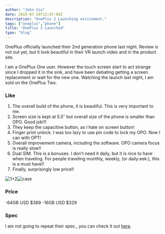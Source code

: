 ```yaml
---
author: "John Siu"
date: 2015-07-28T12:07:09Z
description: "OnePlus 2 Launching excitement."
tags: ["oneplus","phone"]
title: "OnePlus 2 Launched"
type: "blog"
---
```


OnePlus officially launched their 2nd generation phone last night. Review is not out yet, but it look beautiful in their VR launch video and in the product site.
<!--more-->

I am a OnePlus One user. However the touch screen start to act strange since I dropped it in the sink, and have been debating getting a screen replacement or wait for the new one. Watching the launch last night, I am sold on the OnePlus Two.

### Like

1. The overall build of the phone, it is beautiful. This is very important to me.
2. Screen size is kept at 5.5″ but overall size of the phone is smaller than OPO. Good job!!!
3. They keep the capacitive button, as I hate on screen button!
4. Finger print unlock. I was too lazy to use pin code to lock my OPO. Now I can with OPT!
5. Overall improvement camera, including the software. OPO camera focus is really slow!!
6. Dual SIM. This is a bonuses. I don’t need it daily, but it is nice to have when traveling. For people traveling monthly, weekly, (or daily:eek:), this is a must have!!
7. Finally, surprisingly low price!!

![1+2](//i2.wp.com/content.oneplus.net/skin/frontend/oneplus2015/default/images/feature/two/impress-img.png?resize=1201%2C1181&ssl=1)![case](//i1.wp.com/content.oneplus.net/skin/frontend/oneplus2015/default/images/feature/two/styleSwap-view-img.png?resize=886%2C690&ssl=1)

### Price

-64GB USD $389
-16GB USD $329

### Spec

I am not going to repeat their spec., you can check it out [here](//oneplus.net/2/specs).